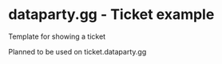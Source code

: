 # dataparty.gg - Ticket example

Template for showing a ticket

Planned to be used on ticket.dataparty.gg
